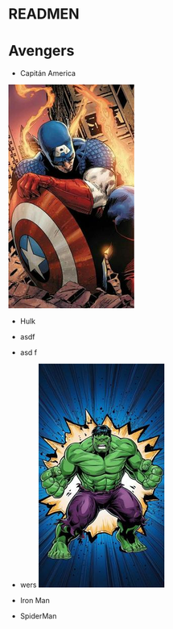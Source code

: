 # READMEN

# Avengers

- Capitán America

![Capitán](imagenes/capitan.jpg)

- Hulk
-  asdf
- asd f
- wers
![Hulk](imagenes/hulk.jpg)


- Iron Man

- SpiderMan